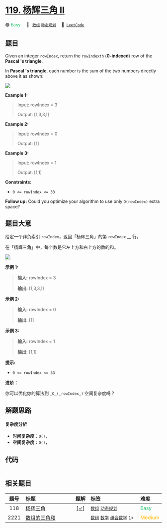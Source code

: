 # [119. 杨辉三角 II](https://leetcode.com/problems/pascals-triangle-ii)

🟢 <font color=#15bd66>Easy</font>&emsp; 🔖&ensp; [`数组`](/outline/tag/array.md) [`动态规划`](/outline/tag/dynamic-programming.md)&emsp; 🔗&ensp;[`LeetCode`](https://leetcode.com/problems/pascals-triangle-ii)

## 题目

Given an integer `rowIndex`, return the `rowIndexth` (**0-indexed**) row of
the **Pascal 's triangle**.

In **Pascal 's triangle**, each number is the sum of the two numbers directly
above it as shown:

![](https://upload.wikimedia.org/wikipedia/commons/0/0d/PascalTriangleAnimated2.gif)



**Example 1:**

> Input: rowIndex = 3
> 
> Output: [1,3,3,1]

**Example 2:**

> Input: rowIndex = 0
> 
> Output: [1]

**Example 3:**

> Input: rowIndex = 1
> 
> Output: [1,1]

**Constraints:**

  * `0 <= rowIndex <= 33`



**Follow up:** Could you optimize your algorithm to use only `O(rowIndex)`
extra space?


## 题目大意

给定一个非负索引 `rowIndex`，返回「杨辉三角」的第 `rowIndex` __ 行。

在「杨辉三角」中，每个数是它左上方和右上方的数的和。

![](https://pic.leetcode-cn.com/1626927345-DZmfxB-PascalTriangleAnimated2.gif)

**示例 1:**

> 
> 
> 
> 
> 
> **输入:** rowIndex = 3
> 
> **输出:** [1,3,3,1]
> 
> 

**示例 2:**

> 
> 
> 
> 
> 
> **输入:** rowIndex = 0
> 
> **输出:** [1]
> 
> 

**示例 3:**

> 
> 
> 
> 
> 
> **输入:** rowIndex = 1
> 
> **输出:** [1,1]
> 
> 

**提示:**

  * `0 <= rowIndex <= 33`

**进阶：**

你可以优化你的算法到 `_O_(_rowIndex_)` 空间复杂度吗？


## 解题思路

#### 复杂度分析

- **时间复杂度**：`O()`，
- **空间复杂度**：`O()`，

## 代码

```javascript

```

## 相关题目

<!-- prettier-ignore -->
| 题号 | 标题 | 题解 | 标签 | 难度 |
| :------: | :------ | :------: | :------ | :------ |
| 118 | [杨辉三角](https://leetcode.com/problems/pascals-triangle) | [[✓]](/problem/0118.md) |  [`数组`](/outline/tag/array.md) [`动态规划`](/outline/tag/dynamic-programming.md) | <font color=#15bd66>Easy</font> |
| 2221 | [数组的三角和](https://leetcode.com/problems/find-triangular-sum-of-an-array) |  |  [`数组`](/outline/tag/array.md) [`数学`](/outline/tag/math.md) [`组合数学`](/outline/tag/combinatorics.md) `1+` | <font color=#ffb800>Medium</font> |

<style>
.blue {
    background-color: #096dd9;
    padding: 0.25rem 0.5rem;
    margin: 0;
    font-size: 0.85em;
    border-radius: 3px;
    color: white;
    font-weight: 500;
}
table th:first-of-type { width: 10%; }
table th:nth-of-type(2) { width: 35%; }
table th:nth-of-type(3) { width: 10%; }
table th:nth-of-type(4) { width: 35%; }
table th:nth-of-type(5) { width: 10%; }
</style>
